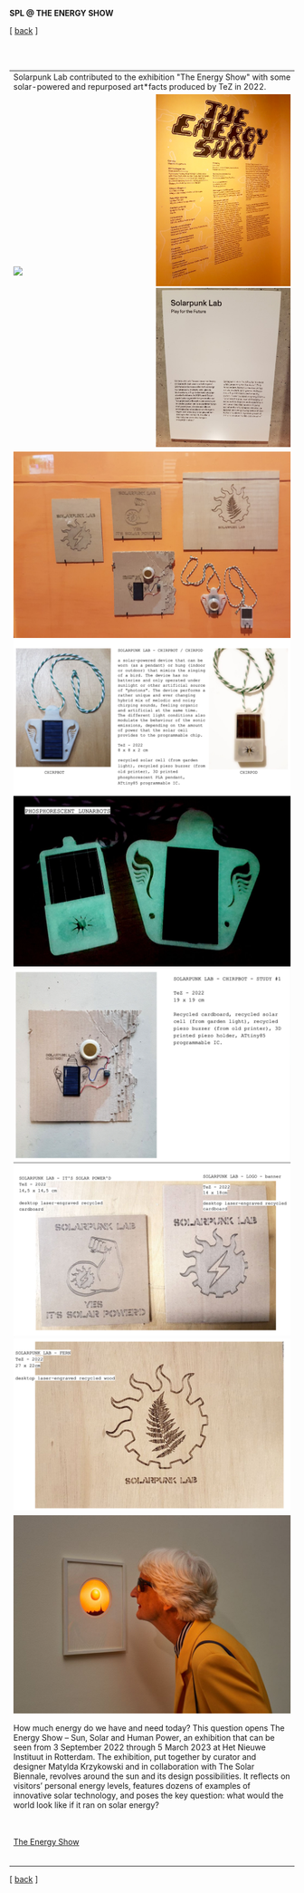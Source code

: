 **SPL @ THE ENERGY SHOW**

<!-------  BACK   --------->
<p align="left" >[ <a href="../README.md#readme-top"> back</a> ]</p>


<table width = 90%>
<tr>
<td align = "justify" width = 90% colspan=2>
Solarpunk Lab contributed to the exhibition "The Energy Show" with some solar-powered and repurposed art*facts produced by TeZ in 2022. 
 </tr>
<br><br>
<tr>
<td align = "justify" width = 50% colspan=1>
<img src="TeZ-Chirpbot-anim.gif" width=100%>
<td align = "justify" width = 50% colspan=1 >
<img src="SPL-TES-01.jpg" width = 100%>
<img src="SPL-TES-02.jpg" width = 100%>
 </tr>

<tr>
<td align = "justify" width = 90% colspan=2>



<img src="SPL-TES-03.jpg" width = 100%>

<img src="TeZ-TES-01.png" width = 100%>
<img src="TeZ-TES-02.png" width = 100%>
<img src="TeZ-TES-03.png" width = 100%>
<img src="TeZ-TES-04.png" width = 100%>
<img src="TeZ-TES-05.png" width = 100%>


<tr>
<td align = "left" width = 90% colspan=2>
<img src="tes.jpg" width = 100%>

How much energy do we have and need today? This question opens The Energy Show – Sun, Solar and Human Power, an exhibition that can be seen from 3 September 2022 through 5 March 2023 at Het Nieuwe Instituut in Rotterdam. The exhibition, put together by curator and designer Matylda Krzykowski and in collaboration with The Solar Biennale, revolves around the sun and its design possibilities. It reflects on visitors’ personal energy levels, features dozens of examples of innovative solar technology, and poses the key question: what would the world look like if it ran on solar energy? 

<br><br>
<a href="https://energyshow.hetnieuweinstituut.nl/en/activities/energy-show" target ="new">The Energy Show</a>
<br><br>

</tr>
</table>

<!-------  BACK   --------->
<p align="left" >[ <a href="../README.md#readme-top"> back</a> ]</p>